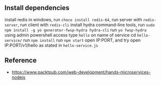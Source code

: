 ## Install dependencies
install redis in windows, run `choco install redis-64`, run server with `redis-server`, run client with `redis-cli`
install hydra command-line tools, run `sudo npm install -g yo generator-fwsp-hydra hydra-cli`
run `yo fwsp-hydra` using admin powershell access
type `hello` on name of service
cd `hello-service/`
run `npm install`
run `npm start`
open IP:PORT, and try open IP:PORT/v1/hello as stated in `hello-service.js`


## Reference
- https://www.packtpub.com/web-development/hands-microservices-nodejs
